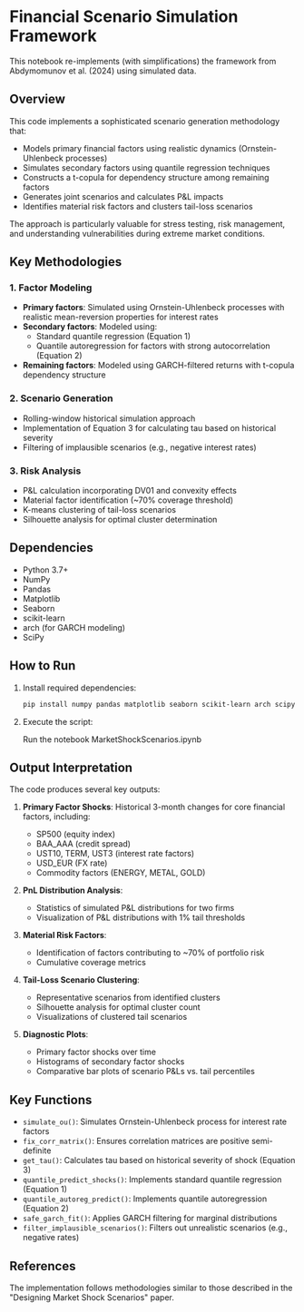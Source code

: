 # Financial Scenario Simulation Framework

This notebook re-implements (with simplifications) the framework from Abdymomunov et al. (2024) using simulated data.

## Overview

This code implements a sophisticated scenario generation methodology that:
- Models primary financial factors using realistic dynamics (Ornstein-Uhlenbeck processes)
- Simulates secondary factors using quantile regression techniques
- Constructs a t-copula for dependency structure among remaining factors
- Generates joint scenarios and calculates P&L impacts
- Identifies material risk factors and clusters tail-loss scenarios

The approach is particularly valuable for stress testing, risk management, and understanding vulnerabilities during extreme market conditions.

## Key Methodologies

### 1. Factor Modeling
- **Primary factors**: Simulated using Ornstein-Uhlenbeck processes with realistic mean-reversion properties for interest rates
- **Secondary factors**: Modeled using:
  - Standard quantile regression (Equation 1)
  - Quantile autoregression for factors with strong autocorrelation (Equation 2)
- **Remaining factors**: Modeled using GARCH-filtered returns with t-copula dependency structure

### 2. Scenario Generation
- Rolling-window historical simulation approach
- Implementation of Equation 3 for calculating tau based on historical severity
- Filtering of implausible scenarios (e.g., negative interest rates)

### 3. Risk Analysis
- P&L calculation incorporating DV01 and convexity effects
- Material factor identification (~70% coverage threshold)
- K-means clustering of tail-loss scenarios
- Silhouette analysis for optimal cluster determination

## Dependencies

- Python 3.7+
- NumPy
- Pandas
- Matplotlib
- Seaborn
- scikit-learn
- arch (for GARCH modeling)
- SciPy

## How to Run

1. Install required dependencies:
   ```bash
   pip install numpy pandas matplotlib seaborn scikit-learn arch scipy
   ```

2. Execute the script:
   
   Run the notebook MarketShockScenarios.ipynb
 

## Output Interpretation

The code produces several key outputs:

1. **Primary Factor Shocks**: Historical 3-month changes for core financial factors, including:
   - SP500 (equity index)
   - BAA_AAA (credit spread)
   - UST10, TERM, UST3 (interest rate factors)
   - USD_EUR (FX rate)
   - Commodity factors (ENERGY, METAL, GOLD)

2. **PnL Distribution Analysis**:
   - Statistics of simulated P&L distributions for two firms
   - Visualization of P&L distributions with 1% tail thresholds

3. **Material Risk Factors**:
   - Identification of factors contributing to ~70% of portfolio risk
   - Cumulative coverage metrics

4. **Tail-Loss Scenario Clustering**:
   - Representative scenarios from identified clusters
   - Silhouette analysis for optimal cluster count
   - Visualizations of clustered tail scenarios

5. **Diagnostic Plots**:
   - Primary factor shocks over time
   - Histograms of secondary factor shocks
   - Comparative bar plots of scenario P&Ls vs. tail percentiles

## Key Functions

- `simulate_ou()`: Simulates Ornstein-Uhlenbeck process for interest rate factors
- `fix_corr_matrix()`: Ensures correlation matrices are positive semi-definite
- `get_tau()`: Calculates tau based on historical severity of shock (Equation 3)
- `quantile_predict_shocks()`: Implements standard quantile regression (Equation 1)
- `quantile_autoreg_predict()`: Implements quantile autoregression (Equation 2)
- `safe_garch_fit()`: Applies GARCH filtering for marginal distributions
- `filter_implausible_scenarios()`: Filters out unrealistic scenarios (e.g., negative rates)

## References

The implementation follows methodologies similar to those described in the "Designing Market Shock Scenarios" paper.

